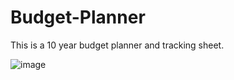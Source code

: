 # Budget-Planner
This is a 10 year budget planner and tracking sheet.

![image](https://github.com/SupPu96/Budget-Planner/assets/138210218/ac673287-0a58-44b5-8d75-c099727145b8)
